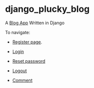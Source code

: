 # django_plucky_blog
A [Blog App](https://kels-pluckyblog.herokuapp.com/) Written in Django 

To navigate:


-    [Register page](https://kels-pluckyblog.herokuapp.com/accounts/signup/). 

-    [Login](https://kels-pluckyblog.herokuapp.com/accounts/login/)

-    [Reset password](https://kels-pluckyblog.herokuapp.com/accounts/password_reset/)

-    [Logout](https://kels-pluckyblog.herokuapp.com/accounts/logout/)

-    [Comment](https://kels-pluckyblog.herokuapp.com/)
   
